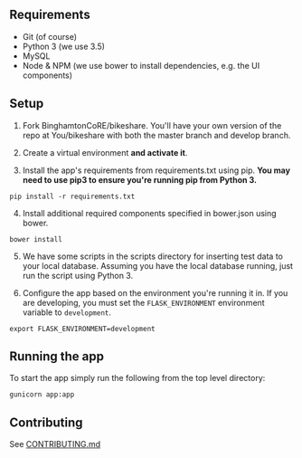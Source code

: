 ## Requirements

- Git (of course)
- Python 3 (we use 3.5)
- MySQL
- Node & NPM (we use bower to install dependencies, e.g. the UI components)

## Setup

1) Fork BinghamtonCoRE/bikeshare. You'll have your own version of the repo at You/bikeshare with both the master branch and develop branch.

2) Create a virtual environment **and activate it**.

3) Install the app's requirements from requirements.txt using pip. **You may need to use pip3 to ensure you're running pip from Python 3.**

```
pip install -r requirements.txt
```

4) Install additional required components specified in bower.json using bower.

```
bower install
```

5) We have some scripts in the scripts directory for inserting test data to your local database. Assuming you have the local database running, just run the script using Python 3.

6) Configure the app based on the environment you're running it in. If you are developing, you must set the `FLASK_ENVIRONMENT` environment variable to `development`.

```
export FLASK_ENVIRONMENT=development
```

## Running the app

To start the app simply run the following from the top level directory:

```
gunicorn app:app
```

## Contributing

See [CONTRIBUTING.md](https://github.com/BinghamtonCoRE/bikeshare/blob/develop/CONTRIBUTING.md)
